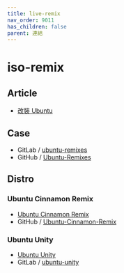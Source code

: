 ```yaml
---
title: live-remix
nav_order: 9011
has_children: false
parent: 連結
---
```



# iso-remix


## Article

* [改裝 Ubuntu](http://amitmason.blogspot.com/2011/04/ubuntu.html)


## Case

* GitLab / [ubuntu-remixes](https://gitlab.com/ubuntu-unity/ubuntu-remixes)
* GitHub / [Ubuntu-Remixes](https://github.com/Ubuntu-Remixes)


## Distro


### Ubuntu Cinnamon Remix

* [Ubuntu Cinnamon Remix](https://ubuntucinnamon.org/)
* GitHub / [Ubuntu-Cinnamon-Remix](https://github.com/Ubuntu-Cinnamon-Remix)


### Ubuntu Unity

* [Ubuntu Unity](https://ubuntuunity.org/)
* GitLab / [ubuntu-unity](https://gitlab.com/ubuntu-unity)
